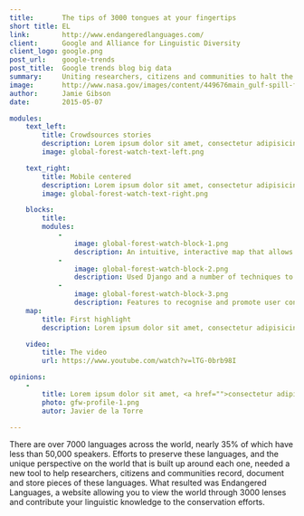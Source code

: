 ```yaml
---
title:       The tips of 3000 tongues at your fingertips
short title: EL
link:        http://www.endangeredlanguages.com/
client:      Google and Alliance for Linguistic Diversity
client_logo: google.png
post_url:    google-trends
post_title:  Google trends blog big data
summary:     Uniting researchers, citizens and communities to halt the mass extinction of languages across the world
image:       http://www.nasa.gov/images/content/449676main_gulf-spill-full.jpg
author:      Jamie Gibson
date:        2015-05-07

modules:
    text_left:
        title: Crowdsources stories
        description: Lorem ipsum dolor sit amet, consectetur adipisicing elit, sed do eiusmod tempor incididunt ut labore et dolore magna aliqua. Ut enim ad minim veniam, quis nostrud exercitation ullamco laboris nisi ut aliquip ex ea commodo consequat. Duis aute irure dolor in reprehenderit in voluptate velit esse cillum dolore eu fugiat nulla pariatur. Excepteur sint occaecat cupidatat non proident, sunt in culpa qui officia deserunt mollit anim id est laborum.
        image: global-forest-watch-text-left.png

    text_right:
        title: Mobile centered
        description: Lorem ipsum dolor sit amet, consectetur adipisicing elit, sed do eiusmod tempor incididunt ut labore et dolore magna aliqua. Ut enim ad minim veniam, quis nostrud exercitation ullamco laboris nisi ut aliquip ex ea commodo consequat. Duis aute irure dolor in reprehenderit in voluptate velit esse cillum dolore eu fugiat nulla pariatur. Excepteur sint occaecat cupidatat non proident, sunt in culpa qui officia deserunt mollit anim id est laborum.
        image: global-forest-watch-text-right.png

    blocks:
        title: 
        modules:
            -
                image: global-forest-watch-block-1.png
                description: An intuitive, interactive map that allows users to explore languages by location, level of threat or number of speakers
            -
                image: global-forest-watch-block-2.png
                description: Used Django and a number of techniques to build a high performance front-end able deal with the large audience
            -
                image: global-forest-watch-block-3.png
                description: Features to recognise and promote user contributions to documentation
    map:
        title: First highlight
        description: Lorem ipsum dolor sit amet, consectetur adipisicing elit, sed do eiusmod tempor incididunt ut labore et dolore magna aliqua. Ut enim ad minim veniam, quis nostrud exercitation ullamco laboris nisi ut aliquip ex ea commodo consequat. Duis aute irure dolor in reprehenderit in voluptate velit esse cillum dolore eu fugiat nulla pariatur. Excepteur sint occaecat cupidatat non proident, sunt in culpa qui officia deserunt mollit anim id est laborum.

    video:
        title: The video
        url: https://www.youtube.com/watch?v=lTG-0brb98I

opinions:
    -
        title: Lorem ipsum dolor sit amet, <a href="">consectetur adipisicing</a> elit, sed do eiusmod tempor incididunt.
        photo: gfw-profile-1.png
        autor: Javier de la Torre

---
```

There are over 7000 languages across the world, nearly 35% of which have less than 50,000 speakers. Efforts to preserve these languages, and the unique perspective on the world that is built up around each one, needed a new tool to help researchers, citizens and communities record, document and store pieces of these languages. What resulted was Endangered Languages, a website allowing you to view the world through 3000 lenses and contribute your linguistic knowledge to the conservation efforts. 
